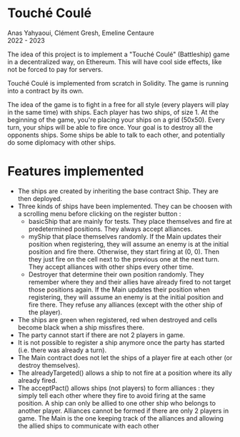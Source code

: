 # Touché Coulé
Anas Yahyaoui, Clément Gresh, Emeline Centaure        
2022 - 2023 

The idea of this project is to implement a "Touché Coulé" (Battleship) game
in a decentralized way, on Ethereum. This will have cool side effects, like not
be forced to pay for servers.

Touché Coulé is implemented from scratch in Solidity. The game is running into a contract by its own. 

The idea of the game is to fight in a free for all style (every players will play in the same time) with ships. Each player has two ships, of size 1. At the beginning of the game, you're placing your ships on a grid (50x50). Every turn, your ships will be able to fire once. Your goal is to destroy all the opponents ships. Some ships be able to talk to each other, and potentially do some diplomacy with other ships.

# Features implemented

- The ships are created by inheriting the base contract Ship. They are then deployed.
- Three kinds of ships have been implemented. They can be choosen with a scrolling menu before clicking on the register button :
    - basicShip that are mainly for tests. They place themselves and fire at predetermined positions. They always accept alliances.
    - myShip that place themselves randomly. If the Main updates their position when registering, they will assume an enemy is at the initial position and fire there. Otherwise, they start firing at (0, 0). Then they just fire on the cell next to the previous one at the next turn. They accept alliances with other ships every other time.
    - Destroyer that determine their own position randomly. They remember where they and their allies have already fired to not target those positions again. If the Main updates their position when registering, they will assume an enemy is at the initial position and fire there. They refuse any alliances (except with the other ship of the player).
- The ships are green when registered, red when destroyed and cells become black when a ship missfires there.
- The party cannot start if there are not 2 players in game.
- It is not possible to register a ship anymore once the party has started (i.e. there was already a turn).
- The Main contract does not let the ships of a player fire at each other (or destroy themselves).
- The alreadyTargeted() allows a ship to not fire at a position where its ally already fired.
- The acceptPact() allows ships (not players) to form alliances : they simply tell each other where they fire to avoid firing at the same position. A ship can only be allied to one other ship who belongs to another player. Alliances cannot be formed if there are only 2 players in game. The Main is the one keeping track of the alliances and allowing the allied ships to communicate with each other

